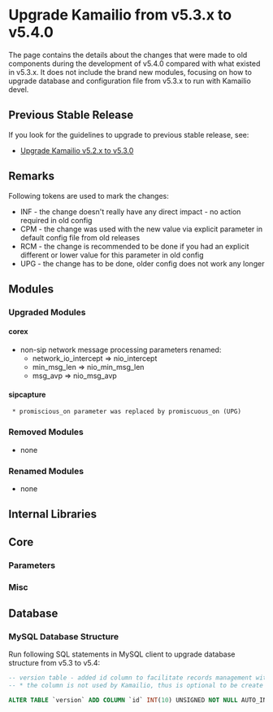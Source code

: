 # Upgrade Kamailio from v5.3.x to v5.4.0

The page contains the details about the changes that were made to old
components during the development of v5.4.0 compared with what existed
in v5.3.x. It does not include the brand new modules, focusing on how to
upgrade database and configuration file from v5.3.x to run with Kamailio
devel.

## Previous Stable Release

If you look for the guidelines to upgrade to previous stable release,
see:

-   [Upgrade Kamailio v5.2.x to v5.3.0](5.2.x-to-5.3.0.md)

## Remarks

Following tokens are used to mark the changes:

-   INF - the change doesn't really have any direct impact - no action
    required in old config
-   CPM - the change was used with the new value via explicit parameter
    in default config file from old releases
-   RCM - the change is recommended to be done if you had an explicit
    different or lower value for this parameter in old config
-   UPG - the change has to be done, older config does not work any
    longer

## Modules

### Upgraded Modules

#### corex

-   non-sip network message processing parameters renamed:
    -   network_io_intercept => nio_intercept
    -   min_msg_len => nio_min_msg_len
    -   msg_avp => nio_msg_avp

#### sipcapture

     * promiscious_on parameter was replaced by promiscuous_on (UPG)

### Removed Modules

-   none

### Renamed Modules

-   none

## Internal Libraries

## Core

### Parameters

### Misc

## Database

### MySQL Database Structure

Run following SQL statements in MySQL client to upgrade database
structure from v5.3 to v5.4:

``` sql
-- version table - added id column to facilitate records management with external tools
-- * the column is not used by Kamailio, thus is optional to be create

ALTER TABLE `version` ADD COLUMN `id` INT(10) UNSIGNED NOT NULL AUTO_INCREMENT, ADD PRIMARY KEY (`id`);

```
